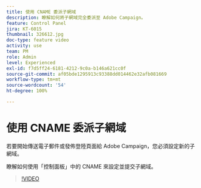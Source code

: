 ```yaml
---
title: 使用 CNAME 委派子網域
description: 瞭解如何將子網域完全委派至 Adobe Campaign。
feature: Control Panel
jira: KT-6015
thumbnail: 326612.jpg
doc-type: feature video
activity: use
team: PM
role: Admin
level: Experienced
exl-id: f7d5ff24-6181-4212-9c0a-b146a621cc0f
source-git-commit: af05bde1295913c93388dd014462e32afb081669
workflow-type: tm+mt
source-wordcount: '54'
ht-degree: 100%

---
```


# 使用 CNAME 委派子網域

若要開始傳送電子郵件或發佈登陸頁面給 Adobe Campaign，您必須設定新的子網域。

瞭解如何使用「控制面板」中的 CNAME 來設定並提交子網域。

>[!VIDEO](https://video.tv.adobe.com/v/326612?quality=12&learn=0n)
